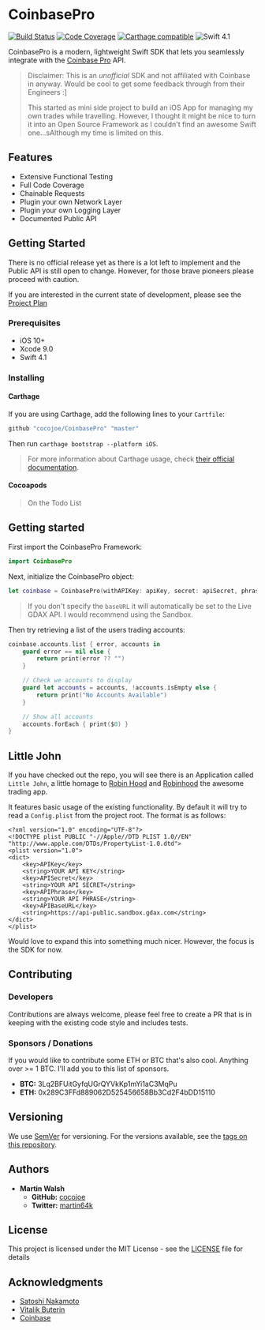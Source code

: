 # CoinbasePro

[![Build Status](https://travis-ci.org/cocojoe/CoinbasePro.svg?branch=master)](https://travis-ci.org/cocojoe/CoinbasePro)
[![Code Coverage](https://codecov.io/gh/cocojoe/CoinbasePro/branch/master/graph/badge.svg)](https://codecov.io/gh/cocojoe/CoinbasePro)
[![Carthage compatible](https://img.shields.io/badge/Carthage-compatible-4BC51D.svg?style=flat)](https://github.com/Carthage/Carthage)
![Swift 4.1](https://img.shields.io/badge/Swift-4.1-orange.svg?style=flat-square)

CoinbasePro is a modern, lightweight Swift SDK that lets you seamlessly integrate with the [Coinbase Pro](https://pro.coinbase.com) API. 
> Disclaimer: This is an *unofficial* SDK and not affiliated with Coinbase in anyway. 
> Would be cool to get some feedback through from their Engineers :]
> 
> This started as mini side project to build an iOS App for managing my own trades while travelling. However, I thought it might be nice to turn it into an Open Source Framework as I couldn't find an awesome Swift one...sAlthough my time is limited on this.

## Features

- Extensive Functional Testing
- Full Code Coverage
- Chainable Requests
- Plugin your own Network Layer
- Plugin your own Logging Layer
- Documented Public API

## Getting Started

There is no official release yet as there is a lot left to implement and the Public API is still open to change. However, for those brave pioneers please proceed with caution.

If you are interested in the current state of development, please see the [Project Plan](https://github.com/cocojoe/CoinbasePro/projects/1)

### Prerequisites

- iOS 10+
- Xcode 9.0
- Swift 4.1

### Installing

#### Carthage

If you are using Carthage, add the following lines to your `Cartfile`:

```ruby
github "cocojoe/CoinbasePro" "master"
```

Then run `carthage bootstrap --platform iOS`.

> For more information about Carthage usage, check [their official documentation](https://github.com/Carthage/Carthage#if-youre-building-for-ios-tvos-or-watchos).

#### Cocoapods

> On the Todo List

## Getting started

First import the CoinbasePro Framework:

```swift
import CoinbasePro
```

Next, initialize the CoinbasePro object:

```swift
let coinbase = CoinbasePro(withAPIKey: apiKey, secret: apiSecret, phrase: apiPhrase, baseURL: apiBaseURL)
```
> If you don't specify the `baseURL` it will automatically be set to the Live GDAX API. I would recommend using the Sandbox.

Then try retrieving a list of the users trading accounts:

```swift
coinbase.accounts.list { error, accounts in
    guard error == nil else {
        return print(error ?? "")
    }

    // Check we accounts to display
    guard let accounts = accounts, !accounts.isEmpty else {
        return print("No Accounts Available")
    }

    // Show all accounts
    accounts.forEach { print($0) }
}
```


## Little John

If you have checked out the repo, you will see there is an Application called `Little John`, a little homage to [Robin Hood](https://en.wikipedia.org/wiki/Robin_Hood_(1973_film)) and [Robinhood](https://robinhood.com/) the awesome trading app.

It features basic usage of the existing functionality. By default it will try to read a `Config.plist` from the project root. The format is as follows:

```plist
<?xml version="1.0" encoding="UTF-8"?>
<!DOCTYPE plist PUBLIC "-//Apple//DTD PLIST 1.0//EN" "http://www.apple.com/DTDs/PropertyList-1.0.dtd">
<plist version="1.0">
<dict>
	<key>APIKey</key>
	<string>YOUR API KEY</string>
	<key>APISecret</key>
	<string>YOUR API SECRET</string>
	<key>APIPhrase</key>
	<string>YOUR API PHRASE</string>
	<key>APIBaseURL</key>
	<string>https://api-public.sandbox.gdax.com</string>
</dict>
</plist>
```

Would love to expand this into something much nicer. However, the focus is the SDK for now.

## Contributing

### Developers

Contributions are always welcome, please feel free to create a PR that is in keeping with the existing code style and includes tests.

### Sponsors / Donations

If you would like to contribute some ETH or BTC that's also cool. Anything over >= 1 BTC. I'll add you to this list of sponsors.

- __BTC:__ 3Lq2BFUitGyfqUGrQYVkKp1mYi1aC3MqPu
- __ETH:__ 0x289C3FFd889062D525456658Bb3Cd2F4bDD15110

## Versioning

We use [SemVer](http://semver.org/) for versioning. For the versions available, see the [tags on this repository](https://github.com/cocojoe/CoinbasePro/tags). 

## Authors

- **Martin Walsh**
  - __GitHub:__ [cocojoe](https://github.com/cocojoe)
  - __Twitter:__ [martin64k](https://twitter.com/martin64k)

## License

This project is licensed under the MIT License - see the [LICENSE](LICENSE) file for details

## Acknowledgments

* [Satoshi Nakamoto](https://en.wikipedia.org/wiki/Satoshi_Nakamoto)
* [Vitalik Buterin](https://twitter.com/VitalikButerin)
* [Coinbase](https://www.coinbase.com/)
